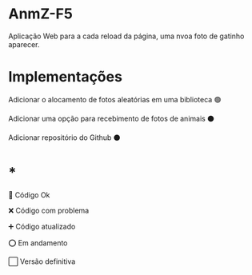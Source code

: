 # AnmZ-F5
Aplicação Web para a cada reload da página, uma nvoa foto de gatinho aparecer.

# Implementações
Adicionar o alocamento de fotos aleatórias em uma biblioteca 🟢

Adicionar uma opção para recebimento de fotos de animais ⚫

Adicionar repositório do Github ⚫
# *
🔱 Código Ok 

❌ Código com problema 

➕ Código atualizado

⭕ Em andamento

⬜ Versão definitiva

